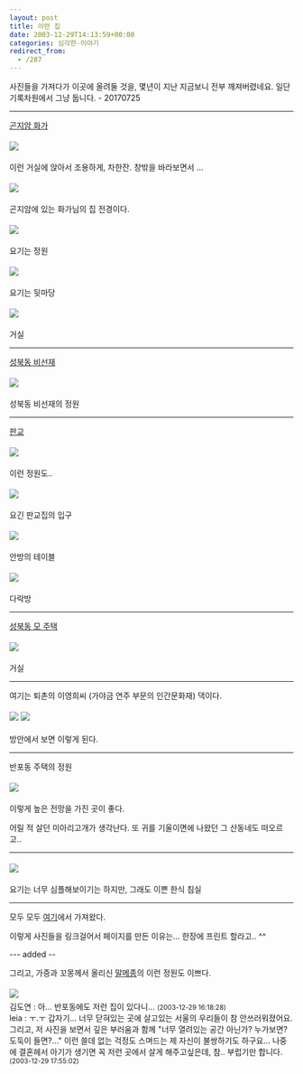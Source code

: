 ```yaml
---
layout: post
title: 이런 집
date: 2003-12-29T14:13:59+00:00
categories: 심각한-이야기
redirect_from:
  - /287
---
```


사진들을 가져다가 이곳에 올려둘 것을, 몇년이 지난 지금보니 전부 깨져버렸네요. 일단 기록차원에서 그냥 둡니다. - 20170725

<hr />

<u>곤지암 화가</u>

<img src="http://home.kidp.or.kr/1999/goshop/Image/Korea-Now/Paint/koko06.jpg" vspace="5" />

이런 거실에 앉아서 조용하게, 차한잔. 창밖을 바라보면서 ...

<img src="http://home.kidp.or.kr/1999/goshop/Image/Korea-Now/Paint/koko01.jpg" vspace="5" />

곤지암에 있는 화가님의 집 전경이다.

<img src="http://home.kidp.or.kr/1999/goshop/Image/Korea-Now/Paint/koko03.jpg" vspace="5" />

요기는 정원

<img src="http://home.kidp.or.kr/1999/goshop/Image/Korea-Now/Paint/koko04.jpg" vspace="5" />

요기는 뒷마당

<img src="http://home.kidp.or.kr/1999/goshop/Image/Korea-Now/Paint/koko05.jpg" vspace="5" />

거실

<hr />

<u>성북동 비선재</u>

<img src="http://home.kidp.or.kr/1999/goshop/Image/Korea-Now/Paint/bisun04.jpg" vspace="5" />

성북동 비선재의 정원

<hr />

<u>판교</u>

<img src="http://home.kidp.or.kr/1999/goshop/Image/Korea-Now/Paint/판교02-b.jpg" vspace="5" />

이런 정원도..

<img src="http://home.kidp.or.kr/1999/goshop/Image/Korea-Now/Paint/판교03-b.jpg" vspace="5" />

요긴 판교집의 입구

<img src="http://home.kidp.or.kr/1999/goshop/Image/Korea-Now/Paint/판교05-b.jpg" vspace="5" />

안방의 테이블

<img src="http://home.kidp.or.kr/1999/goshop/Image/Korea-Now/Paint/판교06-b.jpg" vspace="5" />

다락방

<hr />

<u>성북동 모 주택</u>

<img src="http://home.kidp.or.kr/1999/goshop/Image/Korea-Now/Paint/성북동03.jpg" vspace="5" />

거실

<hr />

여기는 퇴촌의 이영희씨 (가야금 연주 부문의 인간문화재) 댁이다.

<img src="http://home.kidp.or.kr/1999/goshop/Image/Korea-Now/Paint/탄현재01.jpg" vspace="5" />

<img src="http://home.kidp.or.kr/1999/goshop/Image/Korea-Now/Paint/탄현재04.jpg" vspace="5" />

방안에서 보면 이렇게 된다.

<hr />

반포동 주택의 정원

<img src="http://home.kidp.or.kr/1999/goshop/Image/Korea-Now/Paint/반포동03.jpg" vspace="5" />

이렇게 높은 전망을 가진 곳이 좋다.

어릴 적 살던 미아리고개가 생각난다. 또 귀를 기울이면에 나왔던 그 산동네도 떠오르고..

<hr />

<img src="http://home.kidp.or.kr/1999/goshop/Image/Korea-Now/Paint/명륜동03.jpg" vspace="5" />

요기는 너무 심플해보이기는 하지만, 그래도 이쁜 한식 침실

<hr />

모두 모두 <a href="http://home.kidp.or.kr/1999/goshop/Text/kndex-paint.htm" target="bb">여기</a>에서 가져왔다.

이렇게 사진들을 링크걸어서 페이지를 만든 이유는... 한장에 프린트 할라고.. ^^

--- added --

그리고, 가증과 꼬몽께서 올리신 <a href="http://ggomong.cafe24.com/archives/000037.html" target="aa">말메종</a>의 이런 정원도 이쁘다.

<img src="http://ggomong.cafe24.com/img/%B8%BB%B8%DE%C1%BE/%B8%BB%B8%DE%C1%BE%20%C0%D4%B1%B8.jpg" vspace="5" />
<div id=comments>
<div class=comment>
<!--- cmt:591 --->
<!--- mail: --->
<!--- parent:0 --->
김도연 : 
아... 반포동에도 저런 집이 있다니...
 <small>(2003-12-29 16:18:28)</small>
</div>
<div class=comment>
<!--- cmt:592 --->
<!--- mail: --->
<!--- parent:0 --->
leia : 
ㅜ.ㅜ
갑자기... 너무 닫혀있는 곳에 살고있는 서울의 우리들이 참 안쓰러워졌어요.
그리고, 저 사진을 보면서 깊은 부러움과 함께 "너무 열려있는 공간 아닌가? 누가보면? 도둑이 들면?..." 
이런 쓸데 없는 걱정도 스며드는 제 자신이 불쌍하기도 하구요...
나중에 결혼헤서 아기가 생기면 꼭 저런 곳에서 살게 해주고싶은데, 참.. 
부럽기만 합니다.
 <small>(2003-12-29 17:55:02)</small>
</div>
</div>
